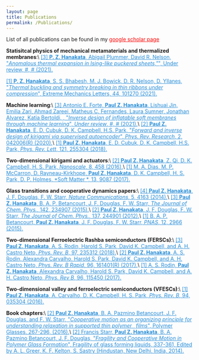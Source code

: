 ```yaml
---
layout: page
title: Publications
permalink: /Publications/
---
```


List of all publications can be found in my <a href="https://scholar.google.com/citations?user=52QtSLYAAAAJ&hl=en" style="color:red"> google scholar page  </a> 

**Statisitcal physics of mechanical metamaterials and thermalized membranes**:\\
<a href="https://www.sciencedirect.com/science/article/abs/pii/S2352431621000602" style="color:#268cd7">[3] **P. Z. Hanakata**, Abigail Plummer, David R. Nelson, "*Anomalous thermal expansion in Ising-like puckered sheets,"*", Under review, #, # (2021).</a>

<a href="https://www.sciencedirect.com/science/article/abs/pii/S2352431621000602" style="color:#268cd7">[1] **P. Z. Hanakata**, S. S.  Bhabesh, M. J. Bowick, D. R. Nelson, D. Yllanes, "*Thermal buckling and symmetry breaking in thin ribbons under compression*", Extreme Mechanics Letters, 44, 101270 (2021).</a>

**Machine learning**:\\
<a href="https://journals.aps.org/prresearch/abstract/10.1103/PhysRevResearch.2.042006" style="color:#268cd7">[3] Antonio E. Forte, **Paul Z. Hanakata**, Lishuai Jin, Emilia Zari, Ahmad Zareei, Matheus C. Fernandes, Laura Sumner, Jonathan Alvarez, Katia Bertoldi, , "*Inverse design of inflatable soft membranes through machine learning*", *Under review*, #, # (2021).</a>\\
<a href="https://journals.aps.org/prresearch/abstract/10.1103/PhysRevResearch.2.042006" style="color:#268cd7">[2] **Paul Z. Hanakata**, E. D. Cubuk, D. K. Campbell, H.S. Park, "*Forward and inverse design of kirigami via supervised autoencoder*", *Phys. Rev. Research*, 2, 042006(R) (2020).</a>\\
<a href="https://journals.aps.org/prl/abstract/10.1103/PhysRevLett.121.255304" style="color:#268cd7">[1] **Paul Z. Hanakata**, E. D. Cubuk, D. K. Campbell, H.S. Park, *Phys. Rev. Lett*, 121, 255304  (2018).</a>

**Two-dimensional kirigami and actuators**:\\
<a href="http://pubs.rsc.org/-/content/articlehtml/2016/nr/c5nr06431g" style="color:#268cd7
">[2] **Paul Z. Hanakata**, Z. Qi, D. K. Campbell, H. S. Park, *Nanoscale*, 8, 458 (2016).</a>\\
<a href="http://pubs.rsc.org/-/content/articlelanding/2017/sm/c7sm01693j/unauth#!divAbstract" style="color:#268cd7
">[1]  M. A. Dias, M. P. McCarron, D. Rayneau-Kirkhope, **Paul Z. Hanakata**, D. K. Campbell, H. S. Park, D. P. Holmes, *Soft Matter *, 13, 9087 (2017).</a>

**Glass transitions and cooperative dynamics papers**:\\
<a href="https://www.nature.com/articles/ncomms5163" style="color:#268cd7">[4] **Paul Z. Hanakata**, J. F. Douglas, F. W. Starr, *Nature Communications*, 5, 4163 (2014).</a>\\
<a href="https://aip.scitation.org/doi/abs/10.1063/1.4922481" style="color:#268cd7">[3] **Paul Z. Hanakata**, B. A. P. Betancourt, J. F. Douglas, F. W. Starr, *The Journal of Chem. Phys.*, 142, 234907 (2015).</a>\\
<a href="https://aip.scitation.org/doi/abs/10.1063/1.4772402" style="color:#268cd7">[2] **Paul Z. Hanakata**, J. F. Douglas, F. W. Starr, *The Journal of Chem. Phys.*, 137, 244901 (2012).</a>\\
<a href="http://www.pnas.org/content/112/10/2966.short" style="color:#268cd7">[1] B. A. P. Betancourt, **Paul Z. Hanakata**, J. F. Douglas, F. W. Starr, *PNAS*, 12, 2966 (2015).</a>

**Two-dimensional Ferroelectric Rashba semiconductors (FERSCs)**:\\
<a href="https://journals.aps.org/prb/abstract/10.1103/PhysRevB.97.235312" style="color:#268cd7">[3] **Paul Z. Hanakata**, A. S. Rodin, Harold S. Park, David K. Campbell, and A. H. Castro Neto, *Phys. Rev. B*, 97, 235312  (2018).</a>\\
<a href="https://journals.aps.org/prb/abstract/10.1103/PhysRevB.96.161401" style="color:#268cd7">[2] **Paul Z. Hanakata**, A. S. Rodin, Alexandra Carvalho, Harold S. Park, David K. Campbell, and A. H. Castro Neto, *Phys. Rev. B Rapid*, 96, 161401(R)  (2017).</a>\\
<a href="https://journals.aps.org/prb/abstract/10.1103/PhysRevB.96.115450" style="color:#268cd7">[1] A. S. Rodin, **Paul Z. Hanakata**, Alexandra Carvalho, Harold S. Park, David K. Campbell, and A. H. Castro Neto, *Phys. Rev B*, 96, 115450  (2017).</a>

**Two-dimensional valley and ferroelectric semiconductors (VFESCs)**:\\
<a href="https://journals.aps.org/prb/abstract/10.1103/PhysRevB.94.035304" style="color:#268cd7
">[1] **Paul Z. Hanakata**, A. Carvalho, D. K. Campbell, H. S. Park, *Phys. Rev. B*, 94, 035304 (2016).</a>

**Book chapters**:\\
<a href="https://www.routledge.com/Polymer-Glasses/Roth/p/book/9780367782436" style="color:#268cd7">[2] **Paul Z. Hanakata**, B. A. Pazmino Betancourt, J. F. Douglas, and F. W. Starr, "*Cooperative motion as an organizing principle for understanding relaxation in supported thin polymer  films*", Polymer Glasses, 267-296, (2016).</a>\\
<a href="https://www.routledge.com/Polymer-Glasses/Roth/p/book/9780367782436" style="color:#268cd7">[2] Francis Starr, **Paul Z. Hanakata**, B. A. Pazmino Betancourt, J. F. Douglas, "*Fragility and Cooperative Motion in Polymer Glass Formation*", Fragility of glass forming liquids, 337-361, Edited by A. L. Greer, K. F. Kelton, S. Sastry (Hindustan, New Delhi, India, 2014).</a>



